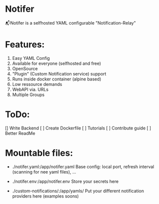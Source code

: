 # Notifer
📬Notifer is a selfhosted YAML configurable "Notification-Relay"

# Features:

1. Easy YAML Config
2. Available for everyone (selfhosted and free)
3. OpenSource
4. "Plugin" (Custom Notification service) support
5. Runs inside docker container (alpine based)
6. Low ressource demands
7. WebAPI via. URLs 
8. Multiple Groups

# ToDo:

[] Write Backend
[ ] Create Dockerfile
[ ] Tutorials
[ ] Contribute guide
[ ] Better ReadMe

# Mountable files:

- ./notifer.yaml:/app/notifer.yaml 
Base config: local port, refresh interval (scanning for nee yaml files), ...

- ./notifer.env:/app/notifer.env
Store your secrets here

- ./custom-notifications/:/app/yamls/
Put your different notification providers here (examples soons)

